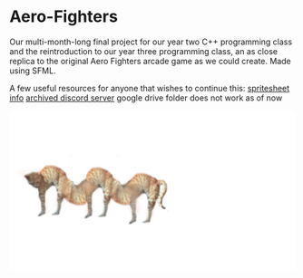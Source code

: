 # Aero-Fighters
Our multi-month-long final project for our year two C++ programming class
and the reintroduction to our year three programming class, 
an as close replica to the original Aero Fighters arcade game as we could create.
Made using SFML.

A few useful resources for anyone that wishes to continue this:
[spritesheet info](https://docs.google.com/spreadsheets/d/1S6oiYW31RMlV090vTEgLhkFIjzwHSgbqcVWCdjcCovY/edit?gid=0#gid=0)
[archived discord server](https://discord.com/invite/gxx6pvyVTS)
google drive folder does not work as of now

![inchcat](inchcat.png)
